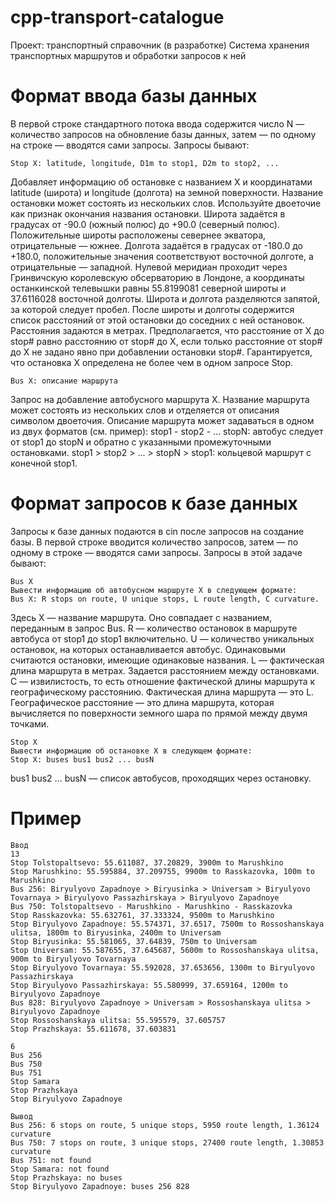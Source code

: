 # cpp-transport-catalogue
Проект: транспортный справочник (в разработке)
Система хранения транспортных маршрутов и обработки запросов к ней

Формат ввода базы данных
========================
В первой строке стандартного потока ввода содержится число N — количество запросов на обновление базы данных, затем — по одному на строке — вводятся сами запросы. Запросы бывают:

```
Stop X: latitude, longitude, D1m to stop1, D2m to stop2, ...
```
Добавляет информацию об остановке с названием X и координатами latitude (широта) и longitude (долгота) на земной поверхности. Название остановки может состоять из нескольких слов. Используйте двоеточие как признак окончания названия остановки. Широта задаётся в градусах от -90.0 (южный полюс) до +90.0 (северный полюс). Положительные широты расположены севернее экватора, отрицательные — южнее. Долгота задаётся в градусах от -180.0 до +180.0, положительные значения соответствуют восточной долготе, а отрицательные — западной. Нулевой меридиан проходит через Гринвичскую королевскую обсерваторию в Лондоне, а координаты останкинской телевышки равны 55.8199081 северной широты и 37.6116028 восточной долготы. Широта и долгота разделяются запятой, за которой следует пробел.
После широты и долготы содержится список расстояний от этой остановки до соседних с ней остановок. Расстояния задаются в метрах. Предполагается, что расстояние от X до stop# равно расстоянию от stop# до X, если только расстояние от stop# до X не задано явно при добавлении остановки stop#.
Гарантируется, что остановка X определена не более чем в одном запросе Stop.
```
Bus X: описание маршрута
```
Запрос на добавление автобусного маршрута X. Название маршрута может состоять из нескольких слов и отделяется от описания символом двоеточия. Описание маршрута может задаваться в одном из двух форматов (см. пример):
stop1 - stop2 - ... stopN: автобус следует от stop1 до stopN и обратно с указанными промежуточными остановками.
stop1 > stop2 > ... > stopN > stop1: кольцевой маршрут с конечной stop1.

Формат запросов к базе данных
=============================
Запросы к базе данных подаются в cin после запросов на создание базы. В первой строке вводится количество запросов, затем — по одному в строке — вводятся сами запросы. Запросы в этой задаче бывают:

```
Bus X
Вывести информацию об автобусном маршруте X в следующем формате:
Bus X: R stops on route, U unique stops, L route length, C curvature.
```
Здесь
X — название маршрута. Оно совпадает с названием, переданным в запрос Bus.
R — количество остановок в маршруте автобуса от stop1 до stop1 включительно.
U — количество уникальных остановок, на которых останавливается автобус. Одинаковыми считаются остановки, имеющие одинаковые названия.
L — фактическая длина маршрута в метрах. Задается расстоянием между остановками.
С — извилистость, то есть отношение фактической длины маршрута к географическому расстоянию. Фактическая длина маршрута — это L. Географическое расстояние — это длина маршрута, которая вычисляется по поверхности земного шара по прямой между двумя точками.

```
Stop X
Вывести информацию об остановке X в следующем формате:
Stop X: buses bus1 bus2 ... busN
```
bus1 bus2 ... busN — список автобусов, проходящих через остановку.

Пример
======
```
Ввод
13
Stop Tolstopaltsevo: 55.611087, 37.20829, 3900m to Marushkino
Stop Marushkino: 55.595884, 37.209755, 9900m to Rasskazovka, 100m to Marushkino
Bus 256: Biryulyovo Zapadnoye > Biryusinka > Universam > Biryulyovo Tovarnaya > Biryulyovo Passazhirskaya > Biryulyovo Zapadnoye
Bus 750: Tolstopaltsevo - Marushkino - Marushkino - Rasskazovka
Stop Rasskazovka: 55.632761, 37.333324, 9500m to Marushkino
Stop Biryulyovo Zapadnoye: 55.574371, 37.6517, 7500m to Rossoshanskaya ulitsa, 1800m to Biryusinka, 2400m to Universam
Stop Biryusinka: 55.581065, 37.64839, 750m to Universam
Stop Universam: 55.587655, 37.645687, 5600m to Rossoshanskaya ulitsa, 900m to Biryulyovo Tovarnaya
Stop Biryulyovo Tovarnaya: 55.592028, 37.653656, 1300m to Biryulyovo Passazhirskaya
Stop Biryulyovo Passazhirskaya: 55.580999, 37.659164, 1200m to Biryulyovo Zapadnoye
Bus 828: Biryulyovo Zapadnoye > Universam > Rossoshanskaya ulitsa > Biryulyovo Zapadnoye
Stop Rossoshanskaya ulitsa: 55.595579, 37.605757
Stop Prazhskaya: 55.611678, 37.603831

6
Bus 256
Bus 750
Bus 751
Stop Samara
Stop Prazhskaya
Stop Biryulyovo Zapadnoye 
```

```
Вывод
Bus 256: 6 stops on route, 5 unique stops, 5950 route length, 1.36124 curvature
Bus 750: 7 stops on route, 3 unique stops, 27400 route length, 1.30853 curvature
Bus 751: not found
Stop Samara: not found
Stop Prazhskaya: no buses
Stop Biryulyovo Zapadnoye: buses 256 828 
```
